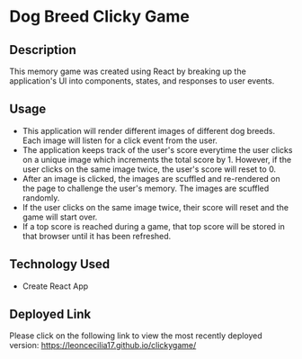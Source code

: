 # Dog Breed Clicky Game 

## Description 
 
This memory game was created using React by breaking up the application's UI into components, states, and responses to user events. 
 
## Usage 
- This application will render different images of different dog breeds. Each image will listen for a click event from the user. 
- The application keeps track of the user's score everytime the user clicks on a unique image which increments the total score by 1. However, if the user clicks on the same image twice, the user's score will reset to 0. 
- After an image is clicked, the images are scuffled and re-rendered on the page to challenge the user's memory. The images are scuffled randomly. 
- If the user clicks on the same image twice, their score will reset and the game will start over. 
- If a top score is reached during a game, that top score will be stored in that browser until it has been refreshed. 

## Technology Used 
- Create React App 


## Deployed Link 
Please click on the following link to view the most recently deployed version: 
https://leoncecilia17.github.io/clickygame/
